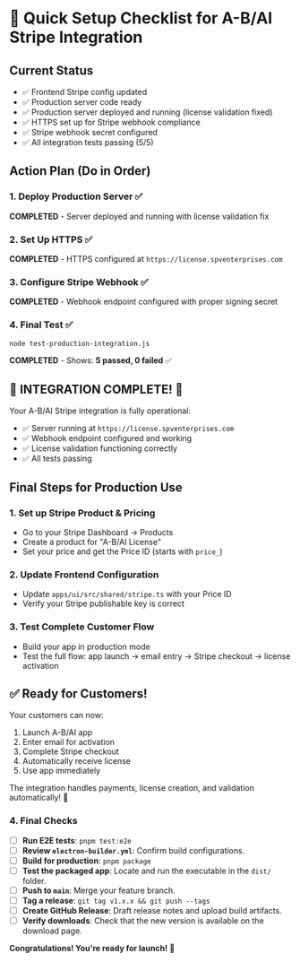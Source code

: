 # 🚀 Quick Setup Checklist for A-B/AI Stripe Integration

## Current Status

- ✅ Frontend Stripe config updated
- ✅ Production server code ready
- ✅ Production server deployed and running (license validation fixed)
- ✅ HTTPS set up for Stripe webhook compliance
- ✅ Stripe webhook secret configured
- ✅ All integration tests passing (5/5)

## Action Plan (Do in Order)

### 1. Deploy Production Server ✅

**COMPLETED** - Server deployed and running with license validation fix

### 2. Set Up HTTPS ✅

**COMPLETED** - HTTPS configured at `https://license.spventerprises.com`

### 3. Configure Stripe Webhook ✅

**COMPLETED** - Webhook endpoint configured with proper signing secret

### 4. Final Test ✅

```bash
node test-production-integration.js
```

**COMPLETED** - Shows: **5 passed, 0 failed** ✅

## 🎉 INTEGRATION COMPLETE! 🎉

Your A-B/AI Stripe integration is fully operational:

- ✅ Server running at `https://license.spventerprises.com`
- ✅ Webhook endpoint configured and working
- ✅ License validation functioning correctly
- ✅ All tests passing

## Final Steps for Production Use

### 1. Set up Stripe Product & Pricing

- Go to your Stripe Dashboard → Products
- Create a product for "A-B/AI License"
- Set your price and get the Price ID (starts with `price_`)

### 2. Update Frontend Configuration

- Update `apps/ui/src/shared/stripe.ts` with your Price ID
- Verify your Stripe publishable key is correct

### 3. Test Complete Customer Flow

- Build your app in production mode
- Test the full flow: app launch → email entry → Stripe checkout → license activation

## ✅ Ready for Customers!

Your customers can now:

1. Launch A-B/AI app
2. Enter email for activation
3. Complete Stripe checkout
4. Automatically receive license
5. Use app immediately

The integration handles payments, license creation, and validation automatically! 🚀

### 4. Final Checks

- [ ] **Run E2E tests**: `pnpm test:e2e`
- [ ] **Review `electron-builder.yml`**: Confirm build configurations.
- [ ] **Build for production**: `pnpm package`
- [ ] **Test the packaged app**: Locate and run the executable in the `dist/` folder.
- [ ] **Push to `main`**: Merge your feature branch.
- [ ] **Tag a release**: `git tag v1.x.x && git push --tags`
- [ ] **Create GitHub Release**: Draft release notes and upload build artifacts.
- [ ] **Verify downloads**: Check that the new version is available on the download page.

**Congratulations! You're ready for launch!** 🚀
